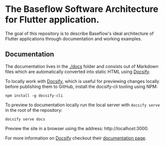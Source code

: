 # The Baseflow Software Architecture for Flutter application.

The goal of this repository is to describe Baseflow's ideal architecture of 
Flutter applications through documentation and working examples.

## Documentation

The documentation lives in the [./docs](./docs) folder and consists out of 
Markdown files which are automatically converted into static HTML using
[Docsify][1].

To locally work with [Docsify][1], which is useful for previewing changes
locally before publishing them to GitHub, install the docsify-cli tooling using
NPM:
```shell
npm install -g docsify-cli
```

To preview to documentation locally run the local server with `docsify serve` 
in the root of the repository:
```shell
docsify serve docs
```
Preview the site in a browser using the address: http://localhost:3000.

For more information on [Docsify][1] checkout their [documentation page][2]. 

[1]: https://docsify.js.org
[2]: https://docsify.js.org/#/?id=docsify
